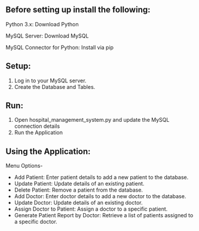 ## Before setting up install the following:
Python 3.x: Download Python

MySQL Server: Download MySQL

MySQL Connector for Python: Install via pip

## Setup:
1) Log in to your MySQL server.
2) Create the Database and Tables.

## Run:
1) Open hospital_management_system.py and update the MySQL connection details
2) Run the Application

## Using the Application:
Menu Options-
- Add Patient: Enter patient details to add a new patient to the database.
- Update Patient: Update details of an existing patient.
- Delete Patient: Remove a patient from the database.
- Add Doctor: Enter doctor details to add a new doctor to the database.
- Update Doctor: Update details of an existing doctor.
- Assign Doctor to Patient: Assign a doctor to a specific patient.
- Generate Patient Report by Doctor: Retrieve a list of patients assigned to a specific doctor.
